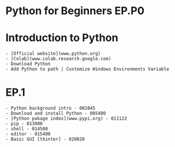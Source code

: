 # Python for Beginners EP.P0

# Introduction to Python
	- [Official website](www.python.org)
	- [Colab](www.colab.research.google.com)
	- Download Python
	- Add Python to path | Customize Windows Environments Variable
# EP.1
	- Python background intro - 002845
	- Download and install Python - 005400
	- [Python pakage index](www.pypi.org) - 011122
	- pip - 013000
	- shell - 014500
	- editor - 015400
	- Basic GUI [tkinter] - 020820